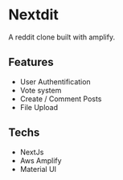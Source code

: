# Nextdit
A reddit clone built with amplify.

## Features
 - User Authentification
 - Vote system
 - Create / Comment Posts
 - File Upload

## Techs
- NextJs
- Aws Amplify
- Material UI
